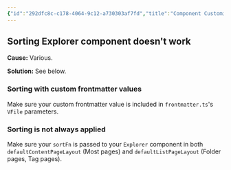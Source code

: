 ```yaml
---
{"id":"292dfc8c-c178-4064-9c12-a730303af7fd","title":"Component Customization","description":"Fixes for issues with passing parameters to components.","publish":true,"date_created":"Sunday, November 3rd 2024, 8:22:03 pm","date_modified":"Sunday, November 3rd 2024, 8:29:54 pm","editing_lock":true,"live_preview":true,"cssclasses":["mado-heading"],"path":"Quartz/Troubleshooting/Component Customization.md","permalink":"/quartz/troubleshooting/component-customization/","PassFrontmatter":true}
---
```



## Sorting Explorer component doesn't work

**Cause:** Various.

**Solution:** See below.

### Sorting with custom frontmatter values

Make sure your custom frontmatter value is included in `frontmatter.ts`'s `VFile` parameters.

### Sorting is not always applied

Make sure your `sortFn` is passed to your `Explorer` component in both `defaultContentPageLayout` (Most pages) and `defaultListPageLayout` (Folder pages, Tag pages).

